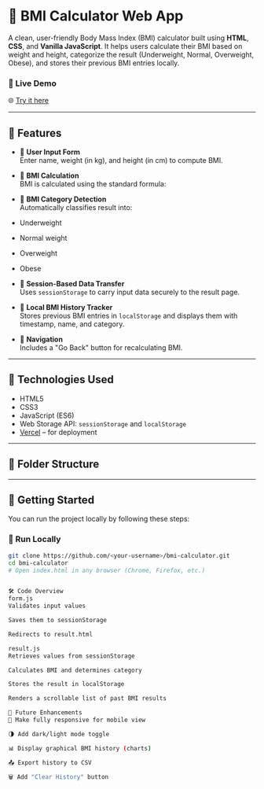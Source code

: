 # 💪 BMI Calculator Web App

A clean, user-friendly Body Mass Index (BMI) calculator built using **HTML**, **CSS**, and **Vanilla JavaScript**. It helps users calculate their BMI based on weight and height, categorize the result (Underweight, Normal, Overweight, Obese), and stores their previous BMI entries locally.

### 🔗 Live Demo  
🌐 [Try it here](https://bm-icalculator-22luj2wi1-adil-hassan-a-ks-projects.vercel.app)

---

## 📌 Features

- 🔹 **User Input Form**  
  Enter name, weight (in kg), and height (in cm) to compute BMI.

- 🔹 **BMI Calculation**  
  BMI is calculated using the standard formula:



- 🔹 **BMI Category Detection**  
Automatically classifies result into:
- Underweight
- Normal weight
- Overweight
- Obese

- 🔹 **Session-Based Data Transfer**  
Uses `sessionStorage` to carry input data securely to the result page.

- 🔹 **Local BMI History Tracker**  
Stores previous BMI entries in `localStorage` and displays them with timestamp, name, and category.

- 🔹 **Navigation**  
Includes a "Go Back" button for recalculating BMI.

---

## 🧠 Technologies Used

- HTML5
- CSS3
- JavaScript (ES6)
- Web Storage API: `sessionStorage` and `localStorage`
- [Vercel](https://vercel.com/) – for deployment

---

## 📁 Folder Structure


---

## 🚀 Getting Started

You can run the project locally by following these steps:

### 🔧 Run Locally

```bash
git clone https://github.com/<your-username>/bmi-calculator.git
cd bmi-calculator
# Open index.html in any browser (Chrome, Firefox, etc.)


🛠️ Code Overview
form.js
Validates input values

Saves them to sessionStorage

Redirects to result.html

result.js
Retrieves values from sessionStorage

Calculates BMI and determines category

Stores the result in localStorage

Renders a scrollable list of past BMI results

🔮 Future Enhancements
📱 Make fully responsive for mobile view

🌗 Add dark/light mode toggle

📊 Display graphical BMI history (charts)

📤 Export history to CSV

🗑 Add "Clear History" button
